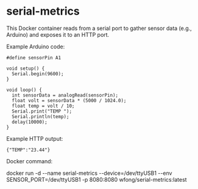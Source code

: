 # serial-metrics

This Docker container reads from a serial port to gather sensor data (e.g., Arduino) and exposes it to an HTTP port.

Example Arduino code:

```
#define sensorPin A1

void setup() {
  Serial.begin(9600);
}

void loop() {
  int sensorData = analogRead(sensorPin);
  float volt = sensorData * (5000 / 1024.0);
  float temp = volt / 10;
  Serial.print("TEMP ");
  Serial.println(temp);
  delay(10000);
}
```

Example HTTP output:
```
{"TEMP":"23.44"}
```

Docker command:

docker run -d --name serial-metrics --device=/dev/ttyUSB1 --env SENSOR_PORT=/dev/ttyUSB1 -p 8080:8080 wfong/serial-metrics:latest
